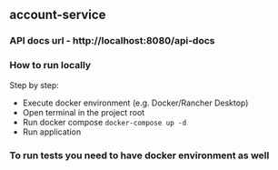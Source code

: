 ## account-service

### API docs url - http://localhost:8080/api-docs

### How to run locally
Step by step:
- Execute docker environment (e.g. Docker/Rancher Desktop)
- Open terminal in the project root
- Run docker compose `docker-compose up -d`
- Run application

### To run tests you need to have docker environment as well